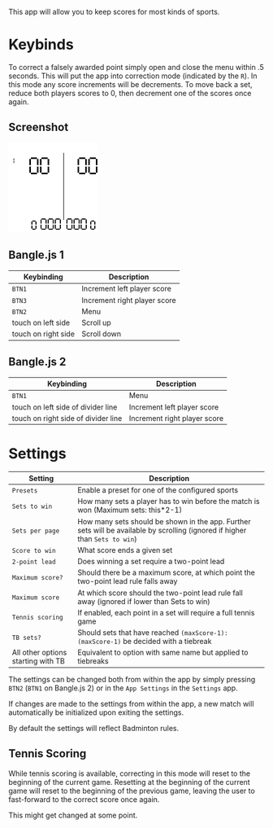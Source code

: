 This app will allow you to keep scores for most kinds of sports.

# Keybinds

To correct a falsely awarded point simply open and close the menu within .5 seconds. This will put the app into correction mode (indicated by the `R`).
In this mode any score increments will be decrements. To move back a set, reduce both players scores to 0, then decrement one of the scores once again.

## Screenshot

![](screenshot_score.png)

## Bangle.js 1

| Keybinding          | Description                  |
| ------------------- | ---------------------------- |
| `BTN1`              | Increment left player score  |
| `BTN3`              | Increment right player score |
| `BTN2`              | Menu                         |
| touch on left side  | Scroll up                    |
| touch on right side | Scroll down                  |

## Bangle.js 2

| Keybinding                          | Description                  |
| ----------------------------------- | ---------------------------- |
| `BTN1`                              | Menu                         |
| touch on left side of divider line  | Increment left player score  |
| touch on right side of divider line | Increment right player score |

# Settings

| Setting                            | Description                                                                                                                  |
| ---------------------------------- | ---------------------------------------------------------------------------------------------------------------------------- |
| `Presets`                          | Enable a preset for one of the configured sports                                                                             |
| `Sets to win`                      | How many sets a player has to win before the match is won (Maximum sets: this\*2-1)                                          |
| `Sets per page`                    | How many sets should be shown in the app. Further sets will be available by scrolling (ignored if higher than `Sets to win`) |
| `Score to win`                     | What score ends a given set                                                                                                  |
| `2-point lead`                     | Does winning a set require a two-point lead                                                                                  |
| `Maximum score?`                   | Should there be a maximum score, at which point the two-point lead rule falls away                                           |
| `Maximum score`                    | At which score should the two-point lead rule fall away (ignored if lower than Sets to win)                                  |
| `Tennis scoring`                   | If enabled, each point in a set will require a full tennis game                                                              |
| `TB sets?`                         | Should sets that have reached `(maxScore-1):(maxScore-1)` be decided with a tiebreak                                         |
| All other options starting with TB | Equivalent to option with same name but applied to tiebreaks                                                                 |

The settings can be changed both from within the app by simply pressing `BTN2` (`BTN1` on Bangle.js 2) or in the `App Settings` in the `Settings` app.

If changes are made to the settings from within the app, a new match will automatically be initialized upon exiting the settings.

By default the settings will reflect Badminton rules.

## Tennis Scoring

While tennis scoring is available, correcting in this mode will reset to the beginning of the current game.
Resetting at the beginning of the current game will reset to the beginning of the previous game, leaving the user to fast-forward to the correct score once again.

This might get changed at some point.
